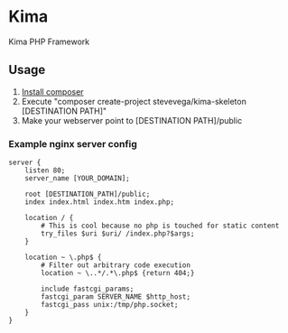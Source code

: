 # Kima

Kima PHP Framework

## Usage
1. [Install composer](https://getcomposer.org/doc/00-intro.md#installation-linux-unix-osx)
2. Execute "composer create-project stevevega/kima-skeleton [DESTINATION PATH]"
3. Make your webserver point to [DESTINATION PATH]/public

### Example nginx server config

```
server {
    listen 80;
    server_name [YOUR_DOMAIN];

    root [DESTINATION_PATH]/public;
    index index.html index.htm index.php;

    location / {
        # This is cool because no php is touched for static content
        try_files $uri $uri/ /index.php?$args;
    }

    location ~ \.php$ {
        # Filter out arbitrary code execution
        location ~ \..*/.*\.php$ {return 404;}

        include fastcgi_params;
        fastcgi_param SERVER_NAME $http_host;
        fastcgi_pass unix:/tmp/php.socket;
    }
}
```
